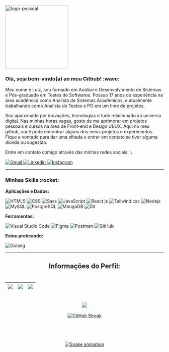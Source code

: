 <img src="https://user-images.githubusercontent.com/47059188/197386992-7b9fd68f-c28b-4024-80d9-4df30d9173c9.svg" width="200" alt="logo-pessoal">


<h3>Olá, seja bem-vindo(a) ao meu Github! :wave:</h3>

Meu nome é Luiz, sou formado em Análise e Desenvolvimento de Sistemas e Pós-graduado em Testes de Softwares. Possuo 17 anos de experiência na área acadêmica como Analista de Sistemas Acadêmicos, e atualmente trabalhando como Analista de Testes e PO em um time de projetos.

Sou apaixonado por inovações, tecnologias e tudo relacionado ao universo digital. Nas minhas horas vagas, gosto de me aprimorar em projetos pessoais e cursos na área de Front-end e Design UI/UX. Aqui no meu github, você pode encontrar alguns dos meus projetos e experimentos. Fique a vontade para dar uma olhada e entrar em contato se tiver alguma dúvida ou sugestão.

<p align="left">
  Entre em contato comigo através das minhas redes sociais: ⤵️
</p>

<div align="left">
  <a href="mailto:luizengdev@gmail.com" target="_blank">
    <img src="https://img.shields.io/badge/-Gmail-FF0000?style=flat-square&labelColor=FF0000&logo=gmail&logoColor=white&link=mailto:luizengdev@gmail.com" alt="Gmail"/>
  </a>

  <a href="https://www.linkedin.com/in/luizengdev" target="_blank">
    <img src="https://img.shields.io/badge/-Linkedin-0e76a8?style=flat-square&logo=Linkedin&logoColor=white&link=https://www.linkedin.com/in/luizengdev" alt="Linkedin" />
  </a>

  <a href="https://instagram.com/almeidaalvesfilho" target="_blank">
    <img src="https://img.shields.io/badge/-Instagram-DF0174?style=flat-square&labelColor=DF0174&logo=instagram&logoColor=white&link=https://instagram.com/almeidaalvesfilho" alt="Instagram">
  </a>

---

<h3>Minhas Skills :rocket:</h3>

  **Aplicações e Dados:**

  ![HTML5](https://img.shields.io/badge/-HTML5-333333?style=flat&logo=HTML5)
  ![CSS](https://img.shields.io/badge/-CSS-333333?style=flat&logo=CSS3&logoColor=1572B6)
  ![Sass](https://img.shields.io/badge/-Sass-333333?style=flat&logo=SASS)
  ![JavaScript](https://img.shields.io/badge/-JavaScript-333333?style=flat&logo=javascript)
  ![React.js](https://img.shields.io/badge/-React.js-333333?style=flat&logo=React)
  ![Tailwind.css](https://img.shields.io/badge/-Tailwind.css-333333?style=flat&logo=Tailwindcss)
  ![Nodejs](https://img.shields.io/badge/-Nodejs-000000?style=flat&logo=Node.js)
  ![MySQL](https://img.shields.io/badge/-MySQL-000000?style=flat&logo=mysql&labelColor=ffffff)
  ![PostgreSQL](https://img.shields.io/badge/-PostgreSQL-000000?style=flat&logo=postgresql&labelColor=ffffff)
  ![MongoDB](https://img.shields.io/badge/-MongoDB-000000?style=flat&logo=mongodb&labelColor=ffffff)
  ![Git](https://img.shields.io/badge/-Git-333333?style=flat&logo=git) 

**Ferramentas:**

  ![Visual Studio Code](https://img.shields.io/badge/-Visual%20Studio%20Code-333333?style=flat&logo=visual-studio-code&logoColor=007ACC)
  ![Figma](https://img.shields.io/badge/-Figma-333333?style=flat&logo=figma&logoColor=fff)
  ![Postman](https://img.shields.io/badge/-Postman-333333?style=flat&logo=Postman)
  ![GitHub](https://img.shields.io/badge/-GitHub-333333?style=flat&logo=github)
  
**Estou praticando:**

  ![Golang](https://img.shields.io/badge/-Golang-333333?style=flat&logo=Go)
  
---

<div align="center">
<h2 align="center"> Informações do Perfil:</h2>

#
    
| ![](http://github-profile-summary-cards.vercel.app/api/cards/stats?username=luizengdev&theme=tokyonight) | ![](http://github-profile-summary-cards.vercel.app/api/cards/repos-per-language?username=luizengdev&hide=Html&theme=tokyonight) | ![](http://github-profile-summary-cards.vercel.app/api/cards/most-commit-language?username=luizengdev&theme=tokyonight) |
| :-: | :-: | :-: |

#

 ![](http://github-profile-summary-cards.vercel.app/api/cards/profile-details?username=luizengdev&theme=tokyonight) <br><br>
[![GitHub Streak](https://github-readme-streak-stats.herokuapp.com?user=luizengdev&theme=tokyonight&locale=pt-br&date_format=j%20M%5B%20Y%5D)](https://git.io/streak-stats)<br><br><br><a href="http://www.github.com/luizengdev"> 

#    
    
![Snake animation](https://github.com/luizengdev/luizengdev/blob/output/github-contribution-grid-snake.svg)
</div>
